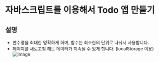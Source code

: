 # 자바스크립트를 이용해서 Todo 앱 만들기

## 설명

- 변수명을 최대한 명확하게 하며, 함수는 최소한의 단위로 나눠서 사용합니다.
- 페이지를 새로고침 해도 데이터가 지속될 수 있게 합니다. (localStorage 이용)
![Image](https://github.com/user-attachments/assets/a2373028-e262-48a3-bf0f-da18c2049fa0)
